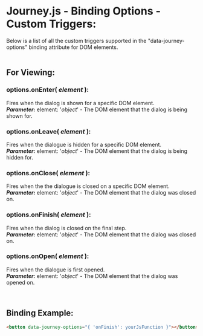 # Journey.js - Binding Options - Custom Triggers:

Below is a list of all the custom triggers supported in the "data-journey-options" binding attribute for DOM elements.
<br>
<br>


## For Viewing:

### options.onEnter( *element* ):
Fires when the dialog is shown for a specific DOM element.
<br>
***Parameter:*** element: '*object*' - The DOM element that the dialog is being shown for.

### options.onLeave( *element* ):
Fires when the dialogue is hidden for a specific DOM element.
<br>
***Parameter:*** element: '*object*' - The DOM element that the dialog is being hidden for.

### options.onClose( *element* ):
Fires when the the dialogue is closed on a specific DOM element.
<br>
***Parameter:*** element: '*object*' - The DOM element that the dialog was closed on.

### options.onFinish( *element* ):
Fires when the dialog is closed on the final step.
<br>
***Parameter:*** element: '*object*' - The DOM element that the dialog was closed on.

### options.onOpen( *element* ):
Fires when the dialogue is first opened.
<br>
***Parameter:*** element: '*object*' - The DOM element that the dialog was opened on.

<br/>


## Binding Example:

```markdown
<button data-journey-options="{ 'onFinish': yourJsFunction }"></button>
```